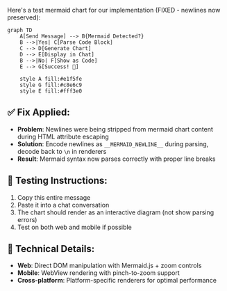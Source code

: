 Here's a test mermaid chart for our implementation (FIXED - newlines now preserved):

```mermaid
graph TD
    A[Send Message] --> B{Mermaid Detected?}
    B -->|Yes| C[Parse Code Block]
    C --> D[Generate Chart]
    D --> E[Display in Chat]
    B -->|No| F[Show as Code]
    E --> G[Success! 🎉]
    
    style A fill:#e1f5fe
    style G fill:#c8e6c9
    style E fill:#fff3e0
```

## ✅ Fix Applied:
- **Problem**: Newlines were being stripped from mermaid chart content during HTML attribute escaping
- **Solution**: Encode newlines as `__MERMAID_NEWLINE__` during parsing, decode back to `\n` in renderers
- **Result**: Mermaid syntax now parses correctly with proper line breaks

## 🎯 Testing Instructions:
1. Copy this entire message
2. Paste it into a chat conversation
3. The chart should render as an interactive diagram (not show parsing errors)
4. Test on both web and mobile if possible

## 🔧 Technical Details:
- **Web**: Direct DOM manipulation with Mermaid.js + zoom controls
- **Mobile**: WebView rendering with pinch-to-zoom support
- **Cross-platform**: Platform-specific renderers for optimal performance 